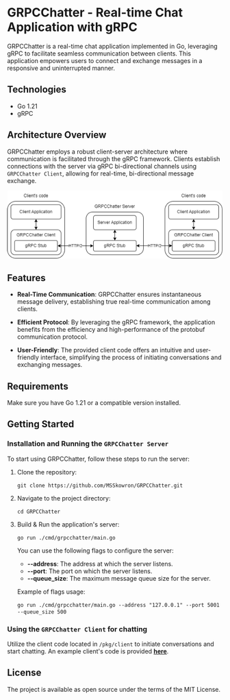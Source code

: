 # GRPCChatter - Real-time Chat Application with gRPC

GRPCChatter is a real-time chat application implemented in Go, leveraging gRPC to facilitate seamless communication between clients. This application empowers users to connect and exchange messages in a responsive and uninterrupted manner.

## Technologies

- Go 1.21
- gRPC

## Architecture Overview

GRPCChatter employs a robust client-server architecture where communication is facilitated through the gRPC framework. Clients establish connections with the server via gRPC bi-directional channels using `GRPCChatter Client`, allowing for real-time, bi-directional message exchange.

![Architecture](./docs/architecture.png)

## Features

- **Real-Time Communication**: GRPCChatter ensures instantaneous message delivery, establishing true real-time communication among clients.

- **Efficient Protocol**: By leveraging the gRPC framework, the application benefits from the efficiency and high-performance of the protobuf communication protocol.

- **User-Friendly**: The provided client code offers an intuitive and user-friendly interface, simplifying the process of initiating conversations and exchanging messages.

## Requirements

Make sure you have Go 1.21 or a compatible version installed.

## Getting Started

### Installation and Running the `GRPCChatter Server`

To start using GRPCChatter, follow these steps to run the server:

1. Clone the repository:

    ```
    git clone https://github.com/MSSkowron/GRPCChatter.git
    ```

2. Navigate to the project directory:

    ```
    cd GRPCChatter
    ```

3. Build & Run the application's server:

    ```
    go run ./cmd/grpcchatter/main.go
    ```

    You can use the following flags to configure the server:
    - **--address**: The address at which the server listens.
    - **--port**: The port on which the server listens.
    - **--queue_size**: The maximum message queue size for the server.

    Example of flags usage:

    ```
    go run ./cmd/grpcchatter/main.go --address "127.0.0.1" --port 5001 --queue_size 500
    ```

### Using the `GRPCChatter Client` for chatting

Utilize the client code located in `/pkg/client` to initiate conversations and start chatting.
An example client's code is provided [**here**](./examples/client/main.go).

## License

The project is available as open source under the terms of the MIT License.
